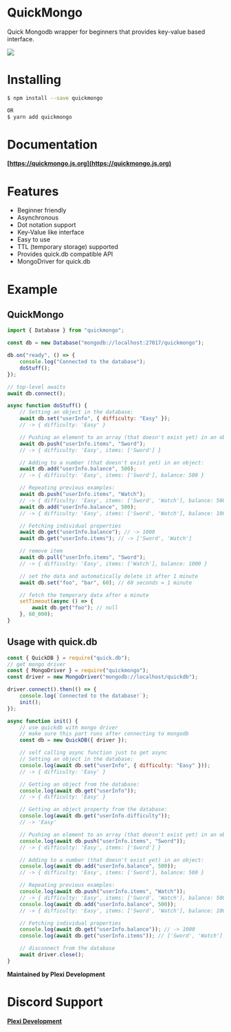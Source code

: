 # QuickMongo

Quick Mongodb wrapper for beginners that provides key-value based interface.

![](https://camo.githubusercontent.com/ee0b303561b8c04223d4f469633e2088968cf514f0f6901c729331c462a32f10/68747470733a2f2f63646e2e646973636f72646170702e636f6d2f6174746163686d656e74732f3739333638393539323431343939343436362f3833323039343438363834353834393631302f6c6f676f2e37393539646231325f35302e706e67)

# Installing

```bash
$ npm install --save quickmongo

OR
$ yarn add quickmongo
```

# Documentation
**[https://quickmongo.js.org](https://quickmongo.js.org)**

# Features
- Beginner friendly
- Asynchronous
- Dot notation support
- Key-Value like interface
- Easy to use
- TTL (temporary storage) supported
- Provides quick.db compatible API
- MongoDriver for quick.db

# Example

## QuickMongo

```js
import { Database } from "quickmongo";

const db = new Database("mongodb://localhost:27017/quickmongo");

db.on("ready", () => {
    console.log("Connected to the database");
    doStuff();
});

// top-level awaits
await db.connect(); 

async function doStuff() {
    // Setting an object in the database:
    await db.set("userInfo", { difficulty: "Easy" });
    // -> { difficulty: 'Easy' }

    // Pushing an element to an array (that doesn't exist yet) in an object:
    await db.push("userInfo.items", "Sword");
    // -> { difficulty: 'Easy', items: ['Sword'] }

    // Adding to a number (that doesn't exist yet) in an object:
    await db.add("userInfo.balance", 500);
    // -> { difficulty: 'Easy', items: ['Sword'], balance: 500 }

    // Repeating previous examples:
    await db.push("userInfo.items", "Watch");
    // -> { difficulty: 'Easy', items: ['Sword', 'Watch'], balance: 500 }
    await db.add("userInfo.balance", 500);
    // -> { difficulty: 'Easy', items: ['Sword', 'Watch'], balance: 1000 }

    // Fetching individual properties
    await db.get("userInfo.balance"); // -> 1000
    await db.get("userInfo.items"); // -> ['Sword', 'Watch']

    // remove item
    await db.pull("userInfo.items", "Sword");
    // -> { difficulty: 'Easy', items: ['Watch'], balance: 1000 }

    // set the data and automatically delete it after 1 minute
    await db.set("foo", "bar", 60); // 60 seconds = 1 minute

    // fetch the temporary data after a minute
    setTimeout(async () => {
        await db.get("foo"); // null
    }, 60_000);
}
```

## Usage with quick.db

```js
const { QuickDB } = require("quick.db");
// get mongo driver
const { MongoDriver } = require("quickmongo");
const driver = new MongoDriver("mongodb://localhost/quickdb");

driver.connect().then(() => {
    console.log(`Connected to the database!`);
    init();
});

async function init() {
    // use quickdb with mongo driver
    // make sure this part runs after connecting to mongodb
    const db = new QuickDB({ driver });

    // self calling async function just to get async
    // Setting an object in the database:
    console.log(await db.set("userInfo", { difficulty: "Easy" }));
    // -> { difficulty: 'Easy' }

    // Getting an object from the database:
    console.log(await db.get("userInfo"));
    // -> { difficulty: 'Easy' }

    // Getting an object property from the database:
    console.log(await db.get("userInfo.difficulty"));
    // -> 'Easy'

    // Pushing an element to an array (that doesn't exist yet) in an object:
    console.log(await db.push("userInfo.items", "Sword"));
    // -> { difficulty: 'Easy', items: ['Sword'] }

    // Adding to a number (that doesn't exist yet) in an object:
    console.log(await db.add("userInfo.balance", 500));
    // -> { difficulty: 'Easy', items: ['Sword'], balance: 500 }

    // Repeating previous examples:
    console.log(await db.push("userInfo.items", "Watch"));
    // -> { difficulty: 'Easy', items: ['Sword', 'Watch'], balance: 500 }
    console.log(await db.add("userInfo.balance", 500));
    // -> { difficulty: 'Easy', items: ['Sword', 'Watch'], balance: 1000 }

    // Fetching individual properties
    console.log(await db.get("userInfo.balance")); // -> 1000
    console.log(await db.get("userInfo.items")); // ['Sword', 'Watch']

    // disconnect from the database
    await driver.close();
}
```

**Maintained by Plexi Development**

# Discord Support
**[Plexi Development](https://discord.gg/plexidev)**
